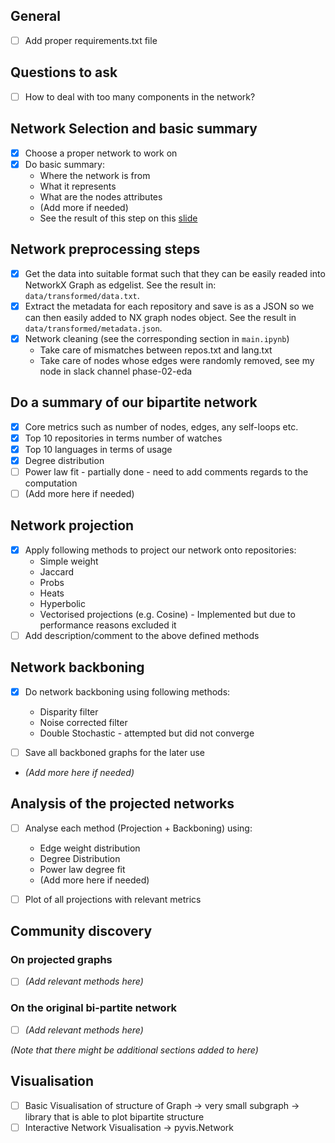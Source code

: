 ## General

- [ ] Add proper requirements.txt file

## Questions to ask

- [ ] How to deal with too many components in the network?

## Network Selection and basic summary

- [x] Choose a proper network to work on
- [x] Do basic summary:
  - Where the network is from
  - What it represents
  - What are the nodes attributes
  - (Add more if needed)
  - See the result of this step on this [slide](https://docs.google.com/presentation/d/13dyLBafxCt2VNjRtrBzkrYpuNhHQViyT52FdB1JcBHQ/edit#slide=id.p)

## Network preprocessing steps

- [x] Get the data into suitable format such that they can be easily readed into NetworkX Graph as edgelist. See the result in: `data/transformed/data.txt`.
- [x] Extract the metadata for each repository and save is as a JSON so we can then easily added to NX graph nodes object. See the result in `data/transformed/metadata.json`.
- [x] Network cleaning (see the corresponding section in `main.ipynb`)
  - Take care of mismatches between repos.txt and lang.txt
  - Take care of nodes whose edges were randomly removed, see my node in slack channel phase-02-eda

## Do a summary of our bipartite network

- [x] Core metrics such as number of nodes, edges, any self-loops etc.
- [x] Top 10 repositories in terms number of watches
- [x] Top 10 languages in terms of usage
- [x] Degree distribution
- [ ] Power law fit - partially done - need to add comments regards to the computation
- [ ] (Add more here if needed)

## Network projection

- [x] Apply following methods to project our network onto repositories:
  - Simple weight
  - Jaccard
  - Probs
  - Heats
  - Hyperbolic
  - Vectorised projections (e.g. Cosine) - Implemented but due to performance reasons excluded it
- [ ] Add description/comment to the above defined methods

## Network backboning

- [x] Do network backboning using following methods:

  - Disparity filter
  - Noise corrected filter
  - Double Stochastic - attempted but did not converge

- [ ] Save all backboned graphs for the later use

- _(Add more here if needed)_

## Analysis of the projected networks

- [ ] Analyse each method (Projection + Backboning) using:

  - Edge weight distribution
  - Degree Distribution
  - Power law degree fit
  - (Add more here if needed)

- [ ] Plot of all projections with relevant metrics

## Community discovery

### On projected graphs

- [ ] _(Add relevant methods here)_

### On the original bi-partite network

- [ ] _(Add relevant methods here)_

_(Note that there might be additional sections added to here)_

## Visualisation

- [ ] Basic Visualisation of structure of Graph -> very small subgraph -> library that is able to plot bipartite structure
- [ ] Interactive Network Visualisation -> pyvis.Network

